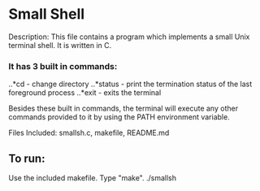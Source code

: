 # Small Shell
Description: This file contains a program which implements a small Unix
 			 terminal shell. It is written in C.
				
### It has 3 built in commands:
..*cd - change directory
..*status - print the termination status of the last foreground process
..*exit - exits the terminal

Besides these built in commands, the terminal will execute any other commands provided to it by using the PATH environment variable.

Files Included: smallsh.c, makefile, README.md

## To run:
Use the included makefile. Type "make".
./smallsh

